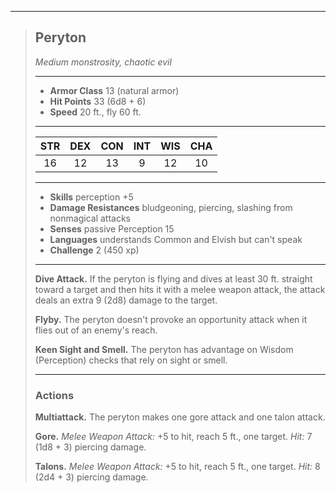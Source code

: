 ***
> ## Peryton
> *Medium monstrosity, chaotic evil*
> 
> ***
> 
> - **Armor Class** 13 (natural armor)
> - **Hit Points** 33 (6d8 + 6)
> - **Speed** 20 ft., fly 60 ft.
> 
> ***
> 
> |STR|DEX|CON|INT|WIS|CHA|
> |:---:|:---:|:---:|:---:|:---:|:---:|
> |16|12|13|9|12|10|
> 
> ***
> 
> - **Skills** perception +5
> - **Damage Resistances** bludgeoning, piercing, slashing from nonmagical attacks
> - **Senses** passive Perception 15
> - **Languages** understands Common and Elvish but can't speak
> - **Challenge** 2 (450 xp)
> 
> ***
> 
> **Dive Attack.** If the peryton is flying and dives at least 30 ft. straight toward a target and then hits it with a melee weapon attack, the attack deals an extra 9 (2d8) damage to the target.
> 
> **Flyby.** The peryton doesn't provoke an opportunity attack when it flies out of an enemy's reach.
> 
> **Keen Sight and Smell.** The peryton has advantage on Wisdom (Perception) checks that rely on sight or smell.
> 
> ***
> 
> ### Actions
> **Multiattack.** The peryton makes one gore attack and one talon attack.
> 
> **Gore.** *Melee Weapon Attack:* +5 to hit, reach 5 ft., one target. *Hit:* 7 (1d8 + 3) piercing damage.
> 
> **Talons.** *Melee Weapon Attack:* +5 to hit, reach 5 ft., one target. *Hit:* 8 (2d4 + 3) piercing damage.